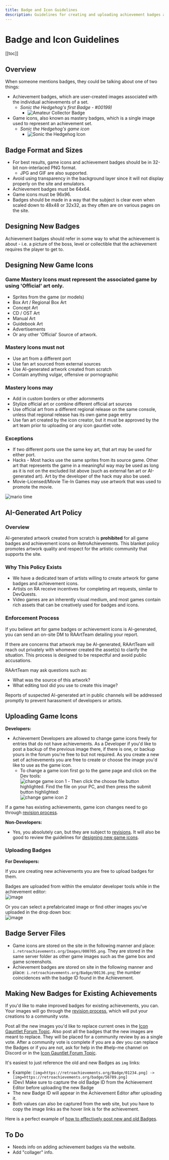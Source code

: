 ```yaml
---
title: Badge and Icon Guidelines
description: Guidelines for creating and uploading achievement badges and game icons on RetroAchievements. Learn about size requirements, design best practices, and the approval process for new or revised images.
---
```


# Badge and Icon Guidelines

[[toc]]

## Overview

When someone mentions badges, they could be talking about one of two things:

- Achievement badges, which are user-created images associated with the individual achievements of a set.
  - _Sonic the Hedgehog's first Badge - #00199)_
    - ![Amateur Collector Badge](https://s3-eu-west-1.amazonaws.com/i.retroachievements.org/Badge/00199.png)
- Game icons, also known as mastery badges, which is a single image used to represent an achievement set.
  - _Sonic the Hedgehog's game icon_
    - ![Sonic the Hedgehog Icon](https://retroachievements.org/Images/016743.png)

## Badge Format and Sizes

- For best results, game icons and achievement badges should be in 32-bit non-interlaced PNG format.
  - JPG and GIF are also supported.
- Avoid using transparency in the background layer since it will not display properly on the site and emulators.
- Achievement badges must be 64x64.
- Game icons must be 96x96.
- Badges should be made in a way that the subject is clear even when scaled down to 48x48 or 32x32, as they often are on various pages on the site.

## Designing New Badges

Achievement badges should refer in some way to what the achievement is about - i.e. a picture of the boss, level or collectible that the achievement requires the player to get to.

## Designing New Game Icons

### Game Mastery Icons must represent the associated game by using 'Official' art only.

- Sprites from the game (or models)
- Box Art / Regional Box Art
- Concept Art
- CD / OST Art
- Manual Art
- Guidebook Art
- Advertisements
- Or any other 'Official' Source of artwork.

### Mastery Icons must not

- Use art from a different port
- Use fan art sourced from external sources
- Use AI-generated artwork created from scratch
- Contain anything vulgar, offensive or pornographic

### Mastery Icons may

- Add in custom borders or other adornments
- Stylize official art or combine different official art sources
- Use official art from a different regional release on the same console, unless that regional release has its own game page entry
- Use fan art created by the icon creator, but it must be approved by the art team prior to uploading or any icon gauntlet vote.

### Exceptions

- If two different ports use the same key art, that art may be used for either port.
- Hacks - Most hacks use the same sprites from its source game. Other art that represents the game in a meaningful way may be used as long as it is not on the excluded list above (such as external fan art or AI-generated art). Art by the developer of the hack may also be used.
- Movie-Licensed/Movie Tie-In Games may use artwork that was used to promote the movie.

![mario time](https://user-images.githubusercontent.com/32706333/52103977-93bd5080-25a5-11e9-9226-4f1af1bbfa81.png)

## AI-Generated Art Policy

### Overview

AI-generated artwork created from scratch is **prohibited** for all game badges and achievement icons on RetroAchievements. This blanket policy promotes artwork quality and respect for the artistic community that supports the site.

### Why This Policy Exists

- We have a dedicated team of artists willing to create artwork for game badges and achievement icons.
- Artists on RA receive incentives for completing art requests, similar to DevQuests.
- Video games are an inherently visual medium, and most games contain rich assets that can be creatively used for badges and icons.

### Enforcement Process

If you believe art for game badges or achievement icons is AI-generated, you can send an on-site DM to RAArtTeam detailing your report.

If there are concerns that artwork may be AI-generated, RAArtTeam will reach out privately with whomever created the asset(s) to clarify the situation. This process is designed to be respectful and avoid public accusations.

RAArtTeam may ask questions such as:

- What was the source of this artwork?
- What editing tool did you use to create this image?

Reports of suspected AI-generated art in public channels will be addressed promptly to prevent harassment of developers or artists.

## Uploading Game Icons

**Developers:**

- Achievement Developers are allowed to change game icons freely for entries that do not have achievements. As a Developer if you'd like to post a backup of the previous image there, if there is one, or backup yours in the forum you're free to but not required. As you create a new set of achievements you are free to create or choose the image you'd like to use as the game icon.
  - To change a game icon first go to the game page and click on the Dev tools:  
    ![change game icon 1](https://camo.githubusercontent.com/cc05291f1f0da98ef8fd429fbdd6f201735c3edb/68747470733a2f2f692e696d6775722e636f6d2f7371784f6a794c2e706e67) - Then click the choose file button highlighted. Find the file on your PC, and then press the submit button highlighted:  
    ![change game icon 2](https://user-images.githubusercontent.com/32706333/52103542-62438580-25a3-11e9-8ede-ce5857abd7ce.png)

If a game has existing achievements, game icon changes need to go through [revision process](/guidelines/content/achievement-set-revisions).

**Non-Developers:**

- Yes, you absolutely can, but they are subject to [revisions](/guidelines/content/achievement-set-revisions). It will also be good to review the guidelines for [designing new game icons](#designing-new-game-icons---styling-guide).

### Uploading Badges

**For Developers:**

If you are creating new achievements you are free to upload badges for them.

Badges are uploaded from within the emulator developer tools while in the achievement editor:  
![image](https://user-images.githubusercontent.com/32706333/52097132-c73cb280-2586-11e9-95ec-ea5e4dc8f9cd.png)

Or you can select a prefabricated image or find other images you've uploaded in the drop down box:  
![image](https://user-images.githubusercontent.com/32706333/52097145-d1f74780-2586-11e9-8a22-06ceeeb82fe8.png)

## Badge Server Files

- Game icons are stored on the site in the following manner and place: `i.retroachievements.org/Images/000705.png`. They are stored in the same server folder as other game images such as the game box and game screenshots.
- Achievement badges are stored on site in the following manner and place: `i.retroachievements.org/Badge/00136.png`; the number coincidences with the badge ID found in the Achievement.

## Making New Badges for Existing Achievements

If you'd like to make improved badges for existing achievements, you can. Your images will go through the [revision process](/guidelines/content/achievement-set-revisions), which will put your creations to a community vote.

Post all the new images you'd like to replace current ones in the [Icon Gauntlet Forum Topic](http://retroachievements.org/viewtopic.php?t=8064&o=0). Also post all the badges that the new images are meant to replace. They will be placed for a community review by as a single vote. After a community vote is complete if you are a dev you can replace the Badges or if you are not, ask for help in the #help-me channel on Discord or in the [Icon Gauntlet Forum Topic](http://retroachievements.org/viewtopic.php?t=8064&o=0).

It's easiest to just reference the old and new Badges as `img` links:

- Example: `[img=https://retroachievements.org/Badge/01234.png] -> [img=https://retroachievements.org/badge/56789.png]`
- (Dev) Make sure to capture the old Badge ID from the Achievement Editor before uploading the new Badge
- The new Badge ID will appear in the Achievement Editor after uploading it.
- Both values can also be captured from the web site, but you have to copy the image links as the hover link is for the achievement.

Here is a perfect example of [how to effectively post new and old Badges](https://retroachievements.org/viewtopic.php?t=612&o=17).

## To Do

- Needs info on adding achievement badges via the website.
- Add "collager" info.
